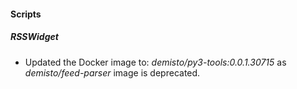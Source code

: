 
#### Scripts
##### RSSWidget
- Updated the Docker image to: *demisto/py3-tools:0.0.1.30715* as *demisto/feed-parser* image is deprecated.
